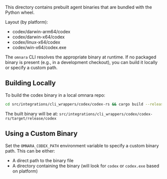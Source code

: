This directory contains prebuilt agent binaries that are bundled with the Python wheel.

Layout (by platform):

- codex/darwin-arm64/codex
- codex/darwin-x64/codex
- codex/linux-x64/codex
- codex/win-x64/codex.exe

The `omnara` CLI resolves the appropriate binary at runtime. If no packaged binary
is present (e.g., in a development checkout), you can build it locally or specify a custom path.

## Building Locally

To build the codex binary in a local omnara repo:
```bash
cd src/integrations/cli_wrappers/codex/codex-rs && cargo build --release -p codex-cli
```

The built binary will be at: `src/integrations/cli_wrappers/codex/codex-rs/target/release/codex`

## Using a Custom Binary

Set the `OMNARA_CODEX_PATH` environment variable to specify a custom binary path.
This can be either:
- A direct path to the binary file
- A directory containing the binary (will look for `codex` or `codex.exe` based on platform)
